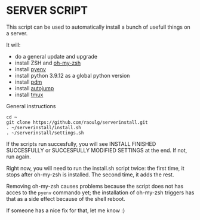 # SERVER SCRIPT
This script can be used to automatically install a bunch of usefull things on a server.

It will:
- do a general update and upgrade
- install ZSH and [oh-my-zsh ](https://github.com/ohmyzsh/ohmyzsh)
- install [pyenv](https://github.com/pyenv/pyenv)
- install python 3.9.12 as a global python version
- install [pdm](https://pdm-project.org)
- install [autojump](https://github.com/wting/autojump)
- install [tmux](https://github.com/tmux/tmux/wiki)

General instructions

    cd ~
    git clone https://github.com/raoulg/serverinstall.git
    . ~/serverinstall/install.sh 
    . ~/serverinstall/settings.sh

If the scripts run succesfully, you will see INSTALL FINISHED SUCCESFULLY or SUCCESFULLY MODIFIED SETTINGS at the end. If not, run again.

Right now, you will need to run the install.sh script twice:
the first time, it stops after oh-my-zsh is installed.
The second time, it adds the rest.

Removing oh-my-zsh causes problems because the script does not has acces to the
`pyenv` commando yet; the installation of oh-my-zsh triggers has that as a side effect
because of the shell reboot.

If someone has a nice fix for that, let me know :)
